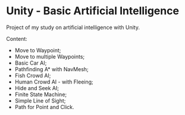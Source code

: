 # Unity - Basic Artificial Intelligence
Project of my study on artificial intelligence with Unity.

Content:<br>
- Move to Waypoint;<br>
- Move to multiple Waypoints;<br>
- Basic Car AI;<br>
- Pathfinding A* with NavMesh;<br>
- Fish Crowd AI;<br>
- Human Crowd AI - with Fleeing;<br>
- Hide and Seek AI;<br>
- Finite State Machine;<br>
- Simple Line of Sight;<br>
- Path for Point and Click.

